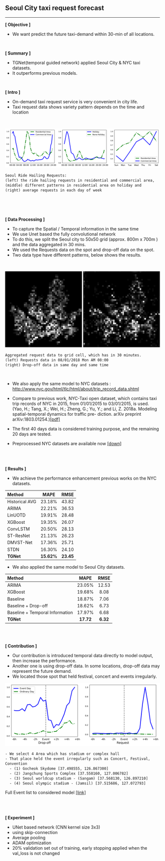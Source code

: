 
## Seoul City taxi request forecast

------------

<b>[ Objective ]</b>

- We want predict the future taxi-demand within 30-min of all locations.

<br>


<b>[ Summary ]</b>

- TGNet(temporal guided network) applied Seoul City & NYC taxi datasets.
- It outperforms previous models. 

<br>

<b>[ Intro ]</b>

- On-demand taxi request service is very convenient in city life.
- Taxi request data shows variety pattern depends on the time and location

<br>

![SEO_data_stats](./output_file/graph/seo_data_stats.png)
```
Seoul Ride Hailing Requests:
(left) the ride hailing requests in residential and commercial area,
(middle) different patterns in residential area on holiday and
(right) average requests in each day of week
```

<br><br><br>

<b>[ Data Processing ]</b>

- To capture the Spatial / Temporal information in the same time
- We use Unet based the fully convolutional network
- To do this, we split the Seoul city to 50x50 grid (approx. 800m x 700m ) and the data aggregated in 30 mins.
- We used the Requests data on the spot and drop-off data on the spot.
- Two data type have different patterns, below shows the results.

<br>

![SEO_data_stats](./output_file/graph/seo_end_start_map.png)
```
Aggregated request data to grid cell, which has in 30 minutes.
(left) Requests data in 08/01/2018 Mon AM 08:00
(right) Drop-off data in same day and same time  
```

<br>

- We also apply the same model to NYC datasets : http://www.nyc.gov/html/tlc/html/about/trip_record_data.shtml
- Compare to previous work, NYC-Taxi open dataset, which contains taxi trip records of NYC in 2015, from 01/01/2015 to 03/01/2015, is used.
(Yao, H.; Tang, X.; Wei, H.; Zheng, G.; Yu, Y.; and Li, Z. 2018a. Modeling spatial-temporal dynamics for traffic pre- diction. arXiv preprint arXiv:1803.01254.)[[pdf]](https://arxiv.org/abs/1803.01254)

- The first 40 days data is considered training purpose, and the remaining 20 days are tested.

- Preprocessed NYC datasets are available now [[down]](https://github.com/giallo41/taxi-demand/tree/master/data/NYC_2015)

<br><br><br>
<b>[ Results ]</b>

- We achieve the performance enhancement previous works on the NYC datasets.

| Method | MAPE | RMSE |
|:--------|:--------:|:--------:|
| Historical AVG | 23.18% | 43.82 |
| ARIMA | 22.21% | 36.53 |
| LinUOTD | 19.91% | 28.48 |
| XGBoost | 19.35% | 26.07 |
| ConvLSTM | 20.50% | 28.13 |
| ST-ResNet | 21.13%| 26.23 |
| DMVST-Net | 17.36% | 25.71 |
| STDN | 16.30% | 24.10 |
| <b>TGNet</b> | <b>15.62%</b> | <b>23.45</b> |

- We also applied the same model to Seoul City datasets.

| Method | MAPE | RMSE |
|:--------|:--------:|:--------:|
| ARIMA | 23.05% | 12.53 |
| XGBoost | 19.68% | 8.08 |
| Baseline | 18.87% | 7.06 |
| Baseline + Drop-off | 18.62% | 6.73 |
| Baseline + Temporal Information | 17.97% | 6.68 |
| <b>TGNet</b> | <b>17.72</b> | <b>6.32</b> |


<br><br><br>
<b>[ Contribution ]</b>

- Our contribution is introduced temporal data directly to model output, then increase the performance.
- Another one is using drop-off data. In some locations, drop-off data may represent the future demand.
- We located those spot that held festival, concert and events irregularly.

![Event_spots](./output_file/graph/event_graph.png)

```
- We select 4 Area which has stadium or complex hall
- That place held the event irregularly such as Concert, Festival, Convention
  - (1) Gocheok Skydome [37.498555, 126.867300]
  - (2) Jangchung Sports Complex [37.558160, 127.006782]
  - (3) Seoul worldcup stadium - (Sangam) [37.568130, 126.897210]
  - (4) Seoul olympic stadium - (Jamsil) [37.515686, 127.072793]
```
Full Event list to considered model [[link]](./event_list.md)

<br><br><br>
<b>[ Experiment ]</b>

- UNet based network (CNN kernel size 3x3)
- using skip-connection
- Average pooling
- ADAM optimization
- 20% validation set out of training, early stopping applied when the val_loss is not changed

<br><br><br>
